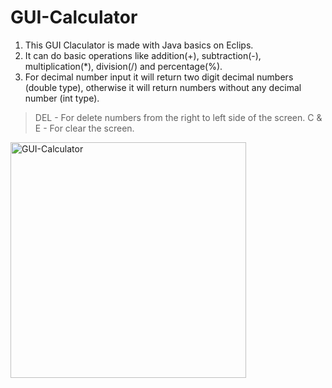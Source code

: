 # GUI-Calculator

1. This GUI Claculator is made with Java basics on Eclips. 
2. It can do basic operations like addition(+), subtraction(-), multiplication(*), division(/) and percentage(%).
3. For decimal number input it will return two digit decimal numbers (double type),
otherwise it will return numbers without any decimal number (int type).

> DEL - For delete numbers from the right to left side of the screen.
> C & E - For clear the screen.


<img width="377" alt="GUI-Calculator" src="https://user-images.githubusercontent.com/110601898/231759265-bed39ed6-f498-41a1-af21-bebb15ae77c8.png">
